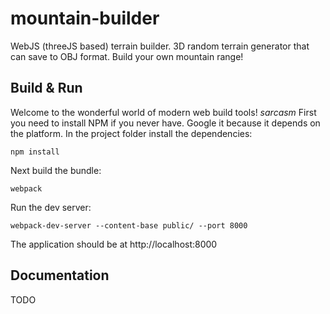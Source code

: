 # mountain-builder
WebJS (threeJS based) terrain builder.  3D random terrain generator that can save to OBJ format.  Build your own mountain range!
## Build & Run
Welcome to the wonderful world of modern web build tools! *sarcasm*
First you need to install NPM if you never have.  Google it because it depends on the platform.
In the project folder install the dependencies:

`npm install`

Next build the bundle:

`webpack`

Run the dev server:

`webpack-dev-server --content-base public/ --port 8000`

The application should be at http://localhost:8000

## Documentation

TODO
